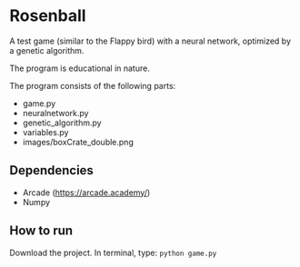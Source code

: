 # Rosenball
A test game (similar to the Flappy bird) with a neural network, optimized by a genetic algorithm.

The program is educational in nature.

The program consists of the following parts:
- game.py
- neuralnetwork.py
- genetic_algorithm.py
- variables.py
- images/boxCrate_double.png

## Dependencies
- Arcade (https://arcade.academy/)
- Numpy

## How to run
Download the project. In terminal, type:
`python game.py`